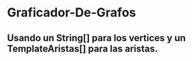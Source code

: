 # Graficador-De-Grafos

## Usando un String[] para los vertices y un TemplateAristas[] para las aristas.
